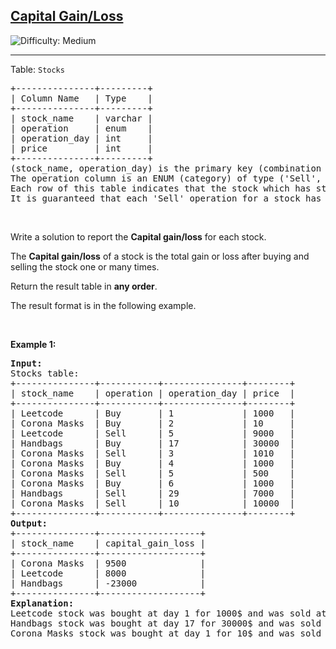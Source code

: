 <h2><a href="https://leetcode.com/problems/capital-gainloss">Capital Gain/Loss</a></h2> <img src='https://img.shields.io/badge/Difficulty-Medium-orange' alt='Difficulty: Medium' /><hr><p>Table: <code>Stocks</code></p>

<pre>
+---------------+---------+
| Column Name   | Type    |
+---------------+---------+
| stock_name    | varchar |
| operation     | enum    |
| operation_day | int     |
| price         | int     |
+---------------+---------+
(stock_name, operation_day) is the primary key (combination of columns with unique values) for this table.
The operation column is an ENUM (category) of type (&#39;Sell&#39;, &#39;Buy&#39;)
Each row of this table indicates that the stock which has stock_name had an operation on the day operation_day with the price.
It is guaranteed that each &#39;Sell&#39; operation for a stock has a corresponding &#39;Buy&#39; operation in a previous day. It is also guaranteed that each &#39;Buy&#39; operation for a stock has a corresponding &#39;Sell&#39; operation in an upcoming day.
</pre>

<p>&nbsp;</p>

<p>Write a solution to report the <strong>Capital gain/loss</strong> for each stock.</p>

<p>The <strong>Capital gain/loss</strong> of a stock is the total gain or loss after buying and selling the stock one or many times.</p>

<p>Return the result table in <strong>any order</strong>.</p>

<p>The&nbsp;result format is in the following example.</p>

<p>&nbsp;</p>
<p><strong class="example">Example 1:</strong></p>

<pre>
<strong>Input:</strong> 
Stocks table:
+---------------+-----------+---------------+--------+
| stock_name    | operation | operation_day | price  |
+---------------+-----------+---------------+--------+
| Leetcode      | Buy       | 1             | 1000   |
| Corona Masks  | Buy       | 2             | 10     |
| Leetcode      | Sell      | 5             | 9000   |
| Handbags      | Buy       | 17            | 30000  |
| Corona Masks  | Sell      | 3             | 1010   |
| Corona Masks  | Buy       | 4             | 1000   |
| Corona Masks  | Sell      | 5             | 500    |
| Corona Masks  | Buy       | 6             | 1000   |
| Handbags      | Sell      | 29            | 7000   |
| Corona Masks  | Sell      | 10            | 10000  |
+---------------+-----------+---------------+--------+
<strong>Output:</strong> 
+---------------+-------------------+
| stock_name    | capital_gain_loss |
+---------------+-------------------+
| Corona Masks  | 9500              |
| Leetcode      | 8000              |
| Handbags      | -23000            |
+---------------+-------------------+
<strong>Explanation:</strong> 
Leetcode stock was bought at day 1 for 1000$ and was sold at day 5 for 9000$. Capital gain = 9000 - 1000 = 8000$.
Handbags stock was bought at day 17 for 30000$ and was sold at day 29 for 7000$. Capital loss = 7000 - 30000 = -23000$.
Corona Masks stock was bought at day 1 for 10$ and was sold at day 3 for 1010$. It was bought again at day 4 for 1000$ and was sold at day 5 for 500$. At last, it was bought at day 6 for 1000$ and was sold at day 10 for 10000$. Capital gain/loss is the sum of capital gains/losses for each (&#39;Buy&#39; --&gt; &#39;Sell&#39;) operation = (1010 - 10) + (500 - 1000) + (10000 - 1000) = 1000 - 500 + 9000 = 9500$.
</pre>
